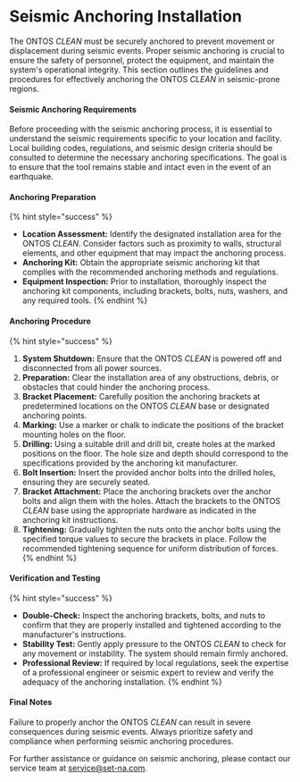 # Seismic Anchoring Installation

The ONTOS _CLEAN_ must be securely anchored to prevent movement or displacement during seismic events. Proper seismic anchoring is crucial to ensure the safety of personnel, protect the equipment, and maintain the system's operational integrity. This section outlines the guidelines and procedures for effectively anchoring the ONTOS _CLEAN_ in seismic-prone regions.

#### Seismic Anchoring Requirements

Before proceeding with the seismic anchoring process, it is essential to understand the seismic requirements specific to your location and facility. Local building codes, regulations, and seismic design criteria should be consulted to determine the necessary anchoring specifications. The goal is to ensure that the tool remains stable and intact even in the event of an earthquake.

#### Anchoring Preparation

{% hint style="success" %}
* **Location Assessment:** Identify the designated installation area for the ONTOS _CLEAN_. Consider factors such as proximity to walls, structural elements, and other equipment that may impact the anchoring process.
* **Anchoring Kit:** Obtain the appropriate seismic anchoring kit that complies with the recommended anchoring methods and regulations.
* **Equipment Inspection:** Prior to installation, thoroughly inspect the anchoring kit components, including brackets, bolts, nuts, washers, and any required tools.
{% endhint %}

#### Anchoring Procedure

{% hint style="success" %}
1. **System Shutdown:** Ensure that the ONTOS _CLEAN_ is powered off and disconnected from all power sources.
2. **Preparation:** Clear the installation area of any obstructions, debris, or obstacles that could hinder the anchoring process.
3. **Bracket Placement:** Carefully position the anchoring brackets at predetermined locations on the ONTOS _CLEAN_ base or designated anchoring points.
4. **Marking:** Use a marker or chalk to indicate the positions of the bracket mounting holes on the floor.
5. **Drilling:** Using a suitable drill and drill bit, create holes at the marked positions on the floor. The hole size and depth should correspond to the specifications provided by the anchoring kit manufacturer.
6. **Bolt Insertion:** Insert the provided anchor bolts into the drilled holes, ensuring they are securely seated.
7. **Bracket Attachment:** Place the anchoring brackets over the anchor bolts and align them with the holes. Attach the brackets to the ONTOS _CLEAN_ base using the appropriate hardware as indicated in the anchoring kit instructions.
8. **Tightening:** Gradually tighten the nuts onto the anchor bolts using the specified torque values to secure the brackets in place. Follow the recommended tightening sequence for uniform distribution of forces.
{% endhint %}

#### Verification and Testing

{% hint style="success" %}
* **Double-Check:** Inspect the anchoring brackets, bolts, and nuts to confirm that they are properly installed and tightened according to the manufacturer's instructions.
* **Stability Test:** Gently apply pressure to the ONTOS _CLEAN_ to check for any movement or instability. The system should remain firmly anchored.
* **Professional Review:** If required by local regulations, seek the expertise of a professional engineer or seismic expert to review and verify the adequacy of the anchoring installation.
{% endhint %}

#### Final Notes

Failure to properly anchor the ONTOS _CLEAN_ can result in severe consequences during seismic events. Always prioritize safety and compliance when performing seismic anchoring procedures.

For further assistance or guidance on seismic anchoring, please contact our service team at [service@set-na.com](mailto:service@set-na.com).
